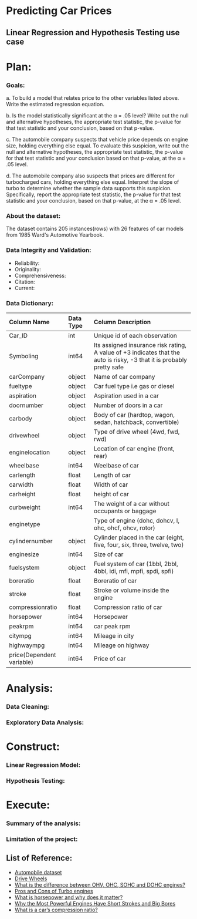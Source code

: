 # Predicting Car Prices
## Linear Regression and Hypothesis Testing use case

# Plan:

### Goals:

a. To build a model that relates price to the other variables listed above. Write the estimated regression equation.

b. Is the model statistically significant at the α = .05 level? Write out the null and alternative hypotheses, the appropriate test statistic, the p-value for that test statistic and your conclusion, based on that p-value.

c. The automobile company suspects that vehicle price depends on engine size, holding everything else equal. To evaluate this suspicion, write out the null and alternative hypotheses, the appropriate test statistic, the p-value for that test statistic and your conclusion based on that p-value, at the α = .05 level.

d. The automobile company also suspects that prices are different for turbocharged cars, holding everything else equal. Interpret the slope of turbo to determine whether the sample data supports this suspicion. Specifically, report the appropriate test statistic, the p-value for that test statistic and your conclusion, based on that p-value, at the α = .05 level.

### About the dataset: 
The dataset contains 205 instances(rows) with 26 features of car models from 1985 Ward's Automotive Yearbook.

### Data Integrity and Validation:

* Reliability:
* Originality:
* Comprehensiveness:
* Citation:
* Current:

### Data Dictionary:
| Column Name | Data Type | Column Description |
| :--- | :--- | :--- |
| Car_ID | int | Unique id of each observation	|	
| Symboling | int64 |	Its assigned insurance risk rating, A value of +3 indicates that the auto is risky, -3 that it is probably pretty safe |	
| carCompany | object | Name of car company |
| fueltype | object | Car fuel type i.e gas or diesel |
| aspiration | object | Aspiration used in a car |
| doornumber | object | Number of doors in a car |	
| carbody | object |	Body of car (hardtop, wagon, sedan, hatchback, convertible) |
| drivewheel | object | Type of drive wheel (4wd, fwd, rwd) |	
| enginelocation | object | Location of car engine (front, rear)	|	
| wheelbase | int64 | Weelbase of car |
| carlength	| float | Length of car |
| carwidth | float | Width of car |
| carheight	| float | height of car |		
| curbweight | int64 |	The weight of a car without occupants or baggage |
| enginetype || Type of engine (dohc, dohcv, l, ohc, ohcf, ohcv, rotor) |
| cylindernumber | object | Cylinder placed in the car (eight, five, four, six, three, twelve, two) |
| enginesize | int64 | Size of car |
| fuelsystem | object | Fuel system of car (1bbl, 2bbl, 4bbl, idi, mfi, mpfi, spdi, spfi)	|	
| boreratio | float | Boreratio of car |
| stroke | float | Stroke or volume inside the engine |
| compressionratio | float | Compression ratio of car	|	
| horsepower | int64 | Horsepower |
| peakrpm | int64 | car peak rpm |	
| citympg | int64 | Mileage in city |		
| highwaympg | int64 | Mileage on highway |		
| price(Dependent variable)	| int64 |	Price of car |		


# Analysis:

### Data Cleaning:
### Exploratory Data Analysis:

# Construct:

### Linear Regression Model:
### Hypothesis Testing:

# Execute:
### Summary of the analysis:

### Limitation of the project:

## List of Reference:

* [Automobile dataset](https://www.kaggle.com/datasets/fazilbtopal/auto85)
* [Drive Wheels](https://gomechanic.in/blog/drivetrains-explained/)
* [What is the difference between OHV, OHC, SOHC and DOHC engines?](https://www.samarins.com/glossary/dohc.html)
* [Pros and Cons of Turbo engines](https://www.samarins.com/check/turbo-car.html)
* [What is horsepower and why does it matter?](https://www.carwow.co.uk/guides/glossary/what-is-horsepower)
* [Why the Most Powerful Engines Have Short Strokes and Big Bores](https://www.roadandtrack.com/car-culture/a30443334/engine-stroke-vs-bore-explained/)
* [What is a car’s compression ratio?](https://www.torque.com.sg/features/what-is-a-cars-compression-ratio/)
